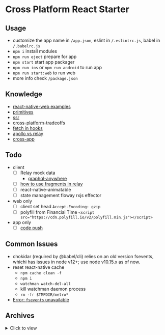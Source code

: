 # Cross Platform React Starter

## Usage

- customize the app name in `/app.json`, eslint in `/.eslintrc.js`, babel in `/.babelrc.js`
- `npm i` install modules
- `npm run eject` prepare for app
- `npm start` start app packager
- `npm run ios` or `npm run android` to run app
- `npm run start:web` to run web
- more info check `/package.json`

## Knowledge

- [react-native-web examples](http://necolas.github.io/react-native-web/examples/)
- [primitives](https://hackernoon.com/building-cross-platform-applications-with-a-universal-component-library-e6292ca9a15)
- [ssr](https://medium.freecodecamp.org/server-side-rendering-your-react-app-in-three-simple-steps-7a82b95db82e)
- [cross-platform-tradeoffs](https://github.com/necolas/react-native-web/issues/1215)
- [fetch in hooks](https://www.robinwieruch.de/react-hooks-fetch-data/)
- [apollo vs relay](https://www.prisma.io/blog/relay-vs-apollo-comparing-graphql-clients-for-react-apps-b40af58c1534)
- [cross-app](https://gh-viewer.gitbook.io/creating-a-cross-platform-app-using-react/adding-navigation)

## Todo

- client
  - [ ] Relay mock data
    - [graphql-anywhere](https://www.npmjs.com/package/graphql-anywhere)
  - [ ] [how to use fragments in relay](https://www.apollographql.com/docs/react/advanced/fragments)
  - [ ] react-native-animatable
  - [ ] state management floway rxjs effector
  
- web only
  - [ ] client set head `Accept-Encoding: gzip`
  - [ ] polyfill from Financial Time `<script src="https://cdn.polyfill.io/v2/polyfill.min.js"></script>`

- app only
  - [ ] [code push](https://github.com/rccoder/blog/issues/27)

## Common Issues

- chokidar (required by @babel/cli) relies on an old version fsevents, whichi has issues in node v12+; use node v10.15.x as of now.
- reset react-native cache
  - `npm cache clean -f`
  - `npm i`
  - `watchman watch-del-all`
  - kill watchman daemon process
  - `rm -fr $TMPDIR/metro*`
- [Error: `fsevents` unavailable](https://github.com/expo/expo/issues/854)

## Archives

<details>
  <summary>Click to view</summary>
    <h3>relay</h3>
    <p>relay npm script</p>
    <code>"relay": "npm run schema && relay-compiler --src ./src --schema ./src/schema.graphql --extensions js jsx --watch"</code>
    <p>deps</p>
    <code>react-relay relay-runtime relay-compiler babel-plugin-relay eslint-plugin-relay</code>
</details>